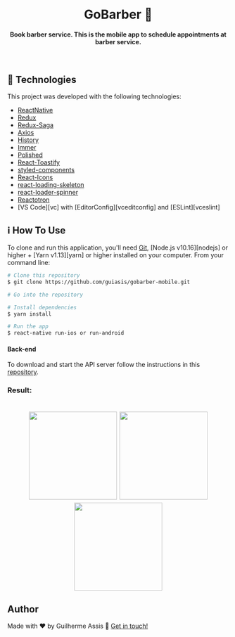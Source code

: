 
<h1 align="center">
<br>
  GoBarber 💈 
</h1>

<h4 align="center">
  Book barber service.
  This is the mobile app to schedule appointments at barber service.
</h4>
<br>

## :rocket: Technologies

This project was developed with the following technologies:

-  [ReactNative](https://reactjs.org/)
-  [Redux](https://redux.js.org/)
-  [Redux-Saga](https://redux-saga.js.org/)
-  [Axios](https://github.com/axios/axios)
-  [History](https://www.npmjs.com/package/history)
-  [Immer](https://github.com/immerjs/immer)
-  [Polished](https://polished.js.org/)
-  [React-Toastify](https://fkhadra.github.io/react-toastify/)
-  [styled-components](https://www.styled-components.com/)
-  [React-Icons](https://react-icons.netlify.com/)
-  [react-loading-skeleton](https://github.com/dvtng/react-loading-skeleton)
-  [react-loader-spinner](https://github.com/mhnpd/react-loader-spinner)
-  [Reactotron](https://infinite.red/reactotron)
-  [VS Code][vc] with [EditorConfig][vceditconfig] and [ESLint][vceslint]

## :information_source: How To Use

To clone and run this application, you'll need [Git](https://git-scm.com), [Node.js v10.16][nodejs] or higher + [Yarn v1.13][yarn] or higher installed on your computer. From your command line:

```bash
# Clone this repository
$ git clone https://github.com/guiasis/gobarber-mobile.git

# Go into the repository

# Install dependencies
$ yarn install

# Run the app
$ react-native run-ios or run-android

```

#### Back-end
To download and start the API server follow the instructions in this [repository](https://github.com/guiasis/api-go-barber).

### Result:

<h1 align="center">

<img src="https://user-images.githubusercontent.com/47903440/69632468-c9985d80-102d-11ea-92da-3de6b2bf6ac8.png" width="200px">
<img src="https://user-images.githubusercontent.com/47903440/69632465-c8ffc700-102d-11ea-8faf-6be22a9bf4d2.png" width="200px">
<img src="https://user-images.githubusercontent.com/47903440/69632462-c8ffc700-102d-11ea-8fe0-c674b9887763.png" width="200px">

</h1>

## Author

Made with ♥ by Guilherme Assis :wave: [Get in touch!](https://www.linkedin.com/in/guiasis)
